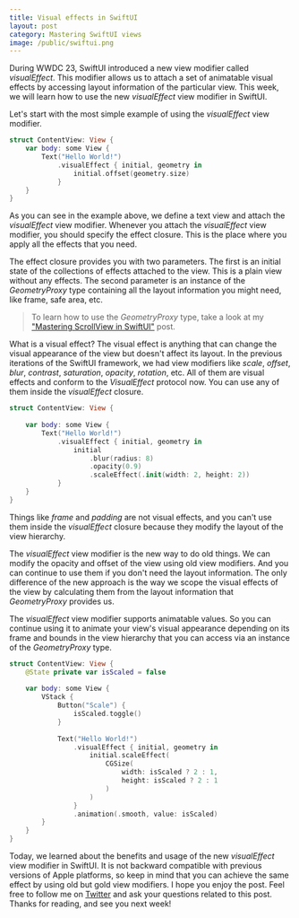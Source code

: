 ```yaml
---
title: Visual effects in SwiftUI
layout: post
category: Mastering SwiftUI views
image: /public/swiftui.png
---
```


During WWDC 23, SwiftUI introduced a new view modifier called *visualEffect*. This modifier allows us to attach a set of animatable visual effects by accessing layout information of the particular view. This week, we will learn how to use the new *visualEffect* view modifier in SwiftUI.

Let's start with the most simple example of using the *visualEffect* view modifier.

```swift
struct ContentView: View {
    var body: some View {
        Text("Hello World!")
            .visualEffect { initial, geometry in
                initial.offset(geometry.size)
            }
    }
}
```

As you can see in the example above, we define a text view and attach the *visualEffect* view modifier. Whenever you attach the *visualEffect* view modifier, you should specify the effect closure. This is the place where you apply all the effects that you need.

The effect closure provides you with two parameters. The first is an initial state of the collections of effects attached to the view. This is a plain view without any effects. The second parameter is an instance of the *GeometryProxy* type containing all the layout information you might need, like frame, safe area, etc.

> To learn how to use the *GeometryProxy* type, take a look at my ["Mastering ScrollView in SwiftUI"](/2020/09/24/mastering-scrollview-in-swiftui/) post.

What is a visual effect? The visual effect is anything that can change the visual appearance of the view but doesn't affect its layout. In the previous iterations of the SwiftUI framework, we had view modifiers like *scale*, *offset*, *blur*, *contrast*, *saturation*, *opacity*, *rotation*, etc. All of them are visual effects and conform to the *VisualEffect* protocol now. You can use any of them inside the *visualEffect* closure.

```swift
struct ContentView: View {
    
    var body: some View {
        Text("Hello World!")
            .visualEffect { initial, geometry in
                initial
                    .blur(radius: 8)
                    .opacity(0.9)
                    .scaleEffect(.init(width: 2, height: 2))
            }
    }
}
```

Things like *frame* and *padding* are not visual effects, and you can't use them inside the *visualEffect* closure because they modify the layout of the view hierarchy.

The *visualEffect* view modifier is the new way to do old things. We can modify the opacity and offset of the view using old view modifiers. And you can continue to use them if you don't need the layout information. The only difference of the new approach is the way we scope the visual effects of the view by calculating them from the layout information that *GeometryProxy* provides us.

The *visualEffect* view modifier supports animatable values. So you can continue using it to animate your view's visual appearance depending on its frame and bounds in the view hierarchy that you can access via an instance of the *GeometryProxy* type.

```swift
struct ContentView: View {
    @State private var isScaled = false
    
    var body: some View {
        VStack {
            Button("Scale") {
                isScaled.toggle()
            }
            
            Text("Hello World!")
                .visualEffect { initial, geometry in
                    initial.scaleEffect(
                        CGSize(
                            width: isScaled ? 2 : 1,
                            height: isScaled ? 2 : 1
                        )
                    )
                }
                .animation(.smooth, value: isScaled)
        }
    }
}
```

Today, we learned about the benefits and usage of the new *visualEffect* view modifier in SwiftUI. It is not backward compatible with previous versions of Apple platforms, so keep in mind that you can achieve the same effect by using old but gold view modifiers. I hope you enjoy the post. Feel free to follow me on [Twitter](https://twitter.com/mecid) and ask your questions related to this post. Thanks for reading, and see you next week!
